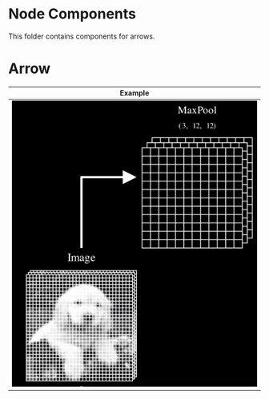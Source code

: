 # Node Components
This folder contains components for arrows.

# Arrow
|    Example     |
|:--------------:|
| ![](arrow.png) |